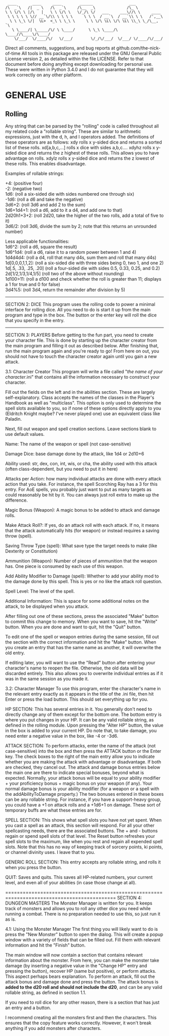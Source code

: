 ```
 ____       ____     ____        ______                ___             
/\  _`\   /|  _ \   /\  _`\     /\__  _\              /\_ \            
\ \ \/\ \ |/\   |   \ \ \/\ \   \/_/\ \/   ___     ___\//\ \     ____  
 \ \ \ \ \ \// __`\/\\ \ \ \ \     \ \ \  / __`\  / __`\\ \ \   /',__\
  \ \ \_\ \/|  \L>  <_\ \ \_\ \     \ \ \/\ \L\ \/\ \L\ \\_\ \_/\__, `\
   \ \____/| \_____/\/ \ \____/      \ \_\ \____/\ \____//\____\/\____/
    \/___/  \/____/\/   \/___/        \/_/\/___/  \/___/ \/____/\/___/
```

Direct all comments, suggestions, and bug reports at github.com/the-nick-of-time
All tools in this package are released under the GNU General Public License version 2, as detailed within the file LICENSE. Refer to that document before doing anything except downloading for personal use.
These were written in Python 3.4.0 and I do not guarantee that they will work correctly on any other platform.


# GENERAL USE

## Rolling
Any string that can be parsed by the "rolling" code is called throughout all my related code a "rollable string". These are similar to arithmetic expressions, just with the d, h, and l operators added.
The definitions of these operators are as follows:
xdy rolls x y-sided dice and returns a sorted list of these rolls. xd[a,b,c,...] rolls x dice with sides a,b,c....
xdyhz rolls x y-sided dice and returns the z highest of these rolls. This allows you to have advantage on rolls.
xdylz rolls x y-sided dice and returns the z lowest of these rolls. This enables disadvantage.

Examples of rollable strings:

+4: (positive four)  
-2: (negative two)  
1d6: (roll a six-sided die with sides numbered one through six)  
-1d6: (roll a d6 and take the negative)  
3d6+2: (roll 3d6 and add 2 to the sum)  
1d6+1d4+1: (roll a d6, add to it a d4, and add one to that)  
2d20h1+3+2: (roll 2d20, take the higher of the two rolls, add a total of five to it)  
3d6/2: (roll 3d6, divide the sum by 2; note that this returns an unrounded number)

Less applicable functionalities:  
1d6^2: (roll a d6, square the result)  
1d6^1d4: (roll a d6, raise it to a random power between 1 and 4)  
1d4d4d4: (roll a d4, roll that many d4s, sum them and roll that many d4s)  
1d[0,0,0,1,1,2]: (roll a six-sided die with three sides being 0, two 1, and one 2)  
1d[.5, .33, .25, .20]	(roll a four-sided die with sides 0.5, 0.33, 0.25, and 0.2)  
2d[1/2,1/3,1/4,1/5]	(roll two of the above without rounding)  
1d100>11: (roll a d100 and check whether the roll is greater than 11; displays a 1 for true and 0 for false)  
3d4%5: (roll 3d4, return the remainder after division by 5)

-----

SECTION 2: DICE
This program uses the rolling code to power a minimal interface for rolling dice. All you need to do is start it up from the main program and type in the box. The button or the enter key will roll the dice that you specify in the entry.


-----
SECTION 3: PLAYERS
Before getting to the fun part, you need to create your character file. This is done by starting up the character creator from the main program and filling it out as described below.
After finishing that, run the main program again and you're ready to go!
From here on out, you should not have to touch the character creator again until you gain a new attack.


3.1: Character Creator
This program will write a file called "*the name of your character*.ini" that contains all the information necessary to construct your character.

Fill out the fields on the left and in the abilities section. These are largely self-explanatory. Class accepts the names of the classes in the Player's Handbook as well as "multiclass". This option is only used to determine the spell slots available to you, so if none of these options directly apply to you (Eldritch Knight maybe? I've never played one) use an equivalent class like Paladin.

Next, fill out weapon and spell creation sections. Leave sections blank to use default values.

Name: The name of the weapon or spell (not case-sensitive)

Damage Dice: base damage done by the attack, like 1d4 or 2d10+6

Ability used: str, dex, con, int, wis, or cha, the ability used with this attack (often class-dependent, but you need to put it in here)

Attacks per Action: how many individual attacks are done with every attack action that you take. For instance, the spell Scorching Ray has a 3 for this entry. For AoE spells, you probably just want to put as many targets as could reasonably be hit by it. You can always just roll extra to make up the difference.

Magic Bonus (Weapon): A magic bonus to be added to attack and damage rolls.

Make Attack Roll?: If yes, do an attack roll with each attack. If no, it means that the attack automatically hits (for weapon) or instead requires a saving throw (spell).

Saving Throw Type (spell): What save type the target needs to make (like Dexterity or Constitution)

Ammunition (Weapon): Number of pieces of ammunition that the weapon has. One piece is consumed by each use of this weapon.

Add Ability Modifier to Damage (spell): Whether to add your ability mod to the damage done by this spell. This is yes or no like the attack roll question.

Spell Level: The level of the spell.

Additional Information: This is space for some additional notes on the attack, to be displayed when you attack.

After filling out one of these sections, press the associated "Make" button to commit this change to memory.
When you want to save, hit the "Write" button. When you are done and want to quit, hit the "Quit" button.

To edit one of the spell or weapon entries during the same session, fill out the section with the correct information and hit the "Make" button. When you create an entry that has the same name as another, it will overwrite the old entry.

If editing later, you will want to use the "Read" button after entering your character's name to reopen the file. Otherwise, the old data will be discarded entirely. This also allows you to overwrite individual entries as if it was in the same session as you made it.



3.2: Character Manager
To use this program, enter the character's name in the relevant entry exactly as it appears in the title of the .ini file, then hit Enter or press the load button. This should set everything up for you.

HP SECTION:
  This has several entries in it. You generally don't need to directly change any of them except for the bottom one.
  The bottom entry is where you put changes in your HP. It can be any valid rollable string, as defined in the rolling module. Upon pressing the "Alter HP" button, the value in the box is added to your current HP. Do note that, to take damage, you need enter a negative value in the box, like -4 or -3d6.

ATTACK SECTION:
  To perform attacks, enter the name of the attack (not case-sensitive) into the box and then press the ATTACK button or the Enter key.
  The check boxes to the right of the main entry allow you to indicate whether you are making the attack with advantage or disadvantage. If both are checked, they cancel out.
  The attack and damage bonus entries below the main one are there to indicate special bonuses, beyond what is expected. Normally, your attack bonus will be equal to your ability modifier + your proficiency bonus + magic bonus on your weapon (if any). Your normal damage bonus is your ability modifier (for a weapon or a spell with the addAbilityToDamage property.) The two bonuses entered in these boxes can be any rollable string. For instance, if you have a support-heavy group, you could have a +1 on attack rolls and a +1d6+1 on damage. These sort of temporary buffs are what these entries are for.

SPELL SECTION:
  This shows what spell slots you have not yet spent.
  When you cast a spell as an attack, this section will respond. For all your other spellcasting needs, there are the associated buttons. The + and - buttons regain or spend spell slots of that level. The Reset button refreshes your spell slots to the maximum, like when you rest and regain all expended spell slots.
  Note that this has no way of keeping track of sorcery points, ki points, or channel divinity uses. I leave that to you.

GENERIC ROLL SECTION:
  This entry accepts any rollable string, and rolls it when you press the button.

QUIT:
  Saves and quits. This saves all HP-related numbers, your current level, and even all of your abilities (in case those change at all).


============================================================================================
SECTION 4: DUNGEON MASTERS
The Monster Manager is written for you. It keeps track of monsters and allows you to roll any other dice you need while running a combat. There is no preparation needed to use this, so just run it as is.

4.1: Using the Monster Manager
The first thing you will likely want to do is press the "New Monster" button to open the dialog. This will create a popup window with a variety of fields that can be filled out. Fill them with relevant information and hit the "Finish" button.

The main window will now contain a section that contains relevant information about the monster. From here, you can make the monster take damage (by inserting a negative value in the "Change HP" entry and pressing the button), recover HP (same but positive), or perform attacks. This aspect perhaps bears explanation. To perform an attack, fill out the attack bonus and damage done and press the button. The attack bonus is **added to the d20 roll and should not include the d20**, and can be any valid rollable string, as defined in section 1.1.

If you need to roll dice for any other reason, there is a section that has just an entry and a button.

I recommend creating all the monsters first and then the characters. This ensures that the copy feature works correctly. However, it won't break anything if you add monsters after characters.
